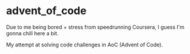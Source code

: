 # advent_of_code
Due to me being bored + stress from speedrunning Coursera, I guess I'm gonna chill here a bit.

My attempt at solving code challenges in AoC (Advent of Code).
